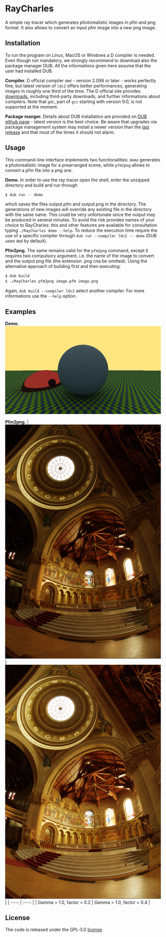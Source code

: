 # RayCharles
A simple ray tracer which generates photorealistic images in pfm and png format. It also allows to convert an input pfm image into a new png image.

## Installation
To run the program on Linux, MacOS or Windows a D compiler is needed. Even though not mandatory, we strongly recommend to download also the package manager DUB. All the informations given here assume that the user had installed DUB.

**Compiler.** D official compiler `dmd` - version 2.098 or later - works perfectly fine, but latest version of `ldc2` offers better performances, generating images in roughly one third of the time. The D official site provides [downloads](https://dlang.org/download.html), including third-party downloads, and further informations about compilers. Note that `gdc`, part of `gcc` starting with version 9.0, is not supported at the moment.

**Package manger.** Details about DUB installation are provided on [DUB github page](https://github.com/dlang/dub#Installation) - latest version is the best choice. Be aware that upgrades via package management system may install a newer version than the [last release](https://github.com/dlang/dub/releases) and that most of the times it should not alarm.

## Usage
This command-line interface implements two functionalities: `demo` generates a photorealistic image for a prearranged scene, while `pfm2png` allows to convert a pfm file into a png one.

**Demo.** In order to use the ray tracer open the shell, enter the unzipped directory and build and run through

```bash
$ dub run -- demo
```

which saves the files output.pfm and output.png in the directory. The generations of new images will override any existing file in the directory with the same name. This could be very unfortunate since the output may be produced in several minutes. To avoid the risk provides names of your choice to RayCharles: this and other features are available for consultation typing `./RayCharles demo --help`. To reduce the execution time require the use of a specific compiler through `dub run --compiler ldc2 -- demo` (DUB uses `dmd` by default).

**Pfm2png.** The same remains valid for the `pfm2png` command, except it requires two compulsory argument, i.e. the name of the image to convert and the output png file (the extension .png cna be omitted). Using the alternative approach of building first and then executing:

```bash
$ dub build
$ ./RayCharles pfm2png image.pfm image.png
```

Again, `dub build --compiler ldc2` select another compiler. For more informations use the `--help` option.

## Examples
**Demo.**
![demo bigger size](images/Big10-4-5.png)

**Pfm2png.**
| ![memorial.png factor 0.2](images/memorial-f02.png) | ![memorial.png factor 0.4](images/memorial-f04.png) |
| :---: | :---: |
| Gamma = 1.0, factor = 0.2 | Gamma = 1.0, factor = 0.4 |

## License
The code is released under the GPL-3.0 [license](LICENSE).